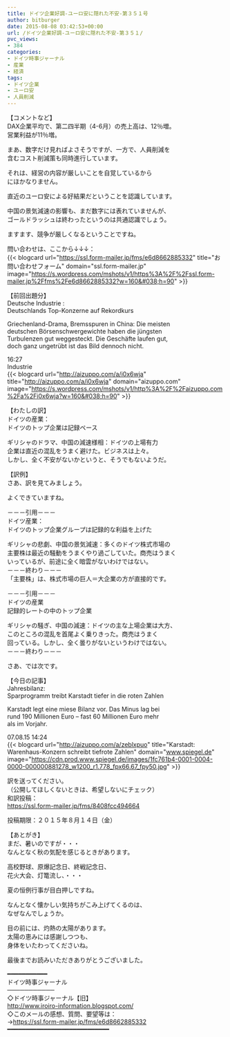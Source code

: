 ```yaml
---
title: ドイツ企業好調-ユーロ安に隠れた不安-第３５１号
author: bitburger
date: 2015-08-08 03:42:53+00:00
url: /ドイツ企業好調-ユーロ安に隠れた不安-第３５１/
pvc_views:
- 384
categories:
- ドイツ時事ジャーナル
- 産業
- 経済
tags:
- ドイツ企業
- ユーロ安
- 人員削減
---
```

【コメントなど】  
DAX企業平均で、第二四半期（4-6月）の売上高は、12％増。  
営業利益が11％増。  
  
まあ、数字だけ見ればよさそうですが、一方で、人員削減を  
含むコスト削減策も同時進行しています。  
  
それは、経営の内容が厳しいことを自覚しているから  
にほかなりません。  
  
直近のユーロ安による好結果だということを認識しています。  
  
中国の景気減速の影響も、まだ数字には表れていませんが、  
ゴールドラッシュは終わったというのは共通認識でしょう。  
  
ますます、競争が厳しくなるということですね。  
  
問い合わせは、ここから↓↓↓：  
{{< blogcard url="https://ssl.form-mailer.jp/fms/e6d8662885332" title="&#12362;&#21839;&#12356;&#21512;&#12431;&#12379;&#12501;&#12457;&#12540;&#12512;" domain="ssl.form-mailer.jp" image="https://s.wordpress.com/mshots/v1/https%3A%2F%2Fssl.form-mailer.jp%2Ffms%2Fe6d8662885332?w=160&#038;h=90" >}} 

【前回出題分】  
Deutsche Industrie :  
Deutschlands Top-Konzerne auf Rekordkurs  
  
Griechenland-Drama, Bremsspuren in China: Die meisten  
deutschen Börsenschwergewichte haben die jüngsten  
Turbulenzen gut weggesteckt. Die Geschäfte laufen gut,  
doch ganz ungetrübt ist das Bild dennoch nicht.  
  
16:27  
Industrie  
{{< blogcard url="http://aizuppo.com/a/i0x6wja" title="http://aizuppo.com/a/i0x6wja" domain="aizuppo.com" image="https://s.wordpress.com/mshots/v1/http%3A%2F%2Faizuppo.com%2Fa%2Fi0x6wja?w=160&#038;h=90" >}} 

【わたしの訳】  
ドイツの産業：  
ドイツのトップ企業は記録ペース  
  
ギリシャのドラマ、中国の減速様相：ドイツの上場有力  
企業は直近の混乱をうまく避けた。ビジネスは上々。  
しかし、全く不安がないかというと、そうでもないようだ。 

【訳例】  
さあ、訳を見てみましょう。  
  
よくできていますね。  
  
－－－引用－－－  
ドイツ産業：  
ドイツのトップ企業グループは記録的な利益を上げた  
  
ギリシャの悲劇、中国の景気減速：多くのドイツ株式市場の  
主要株は最近の騒動をうまくやり過ごしていた。商売はうまく  
いっているが、前途に全く暗雲がないわけではない。  
－－－終わり－－－  
「主要株」は、株式市場の巨人＝大企業の方が直接的です。  
  
－－－引用－－－  
ドイツの産業  
記録的レートの中のトップ企業  
  
ギリシャの騒ぎ、中国の減速：ドイツの主な上場企業は大方、  
このところの混乱を首尾よく乗りきった。商売はうまく  
回っている。しかし、全く曇りがないというわけではない。  
－－－終わり－－－ 

さあ、では次です。  
  
【今日の記事】  
Jahresbilanz:  
Sparprogramm treibt Karstadt tiefer in die roten Zahlen  
  
Karstadt legt eine miese Bilanz vor. Das Minus lag bei  
rund 190 Millionen Euro &#8211; fast 60 Millionen Euro mehr  
als im Vorjahr.  
  
07.08.15 14:24  
{{< blogcard url="http://aizuppo.com/a/zeblxpuo" title="Karstadt: Warenhaus-Konzern schreibt tiefrote Zahlen" domain="www.spiegel.de" image="https://cdn.prod.www.spiegel.de/images/1fc761b4-0001-0004-0000-000000881278_w1200_r1.778_fpx66.67_fpy50.jpg" >}} 

訳を送ってください。  
（公開してほしくないときは、希望しないにチェック）  
和訳投稿：  
 <https://ssl.form-mailer.jp/fms/8408fcc494664>  
  
投稿期限：２０１５年８月１４日（金） 

【あとがき】  
まだ、暑いのですが・・・  
なんとなく秋の気配を感じるときがあります。  
  
高校野球、原爆記念日、終戦記念日、  
花火大会、灯篭流し、・・・  
  
夏の恒例行事が目白押しですね。  
  
なんとなく懐かしい気持ちがこみ上げてくるのは、  
なぜなんでしょうか。  
  
目の前には、灼熱の太陽があります。  
太陽の恵みには感謝しつつも、  
身体をいたわってくださいね。  
  
最後までお読みいただきありがとうございました。 

━━━━━━━━━━━  
ドイツ時事ジャーナル  
───────────  
◇ドイツ時事ジャーナル【旧】  
<http://www.iroiro-information.blogspot.com/>  
◇このメールの感想、質問、要望等は：  
-><https://ssl.form-mailer.jp/fms/e6d8662885332>  
━━━━━━━━━━━━━━━━━━━━━━━━━━━━